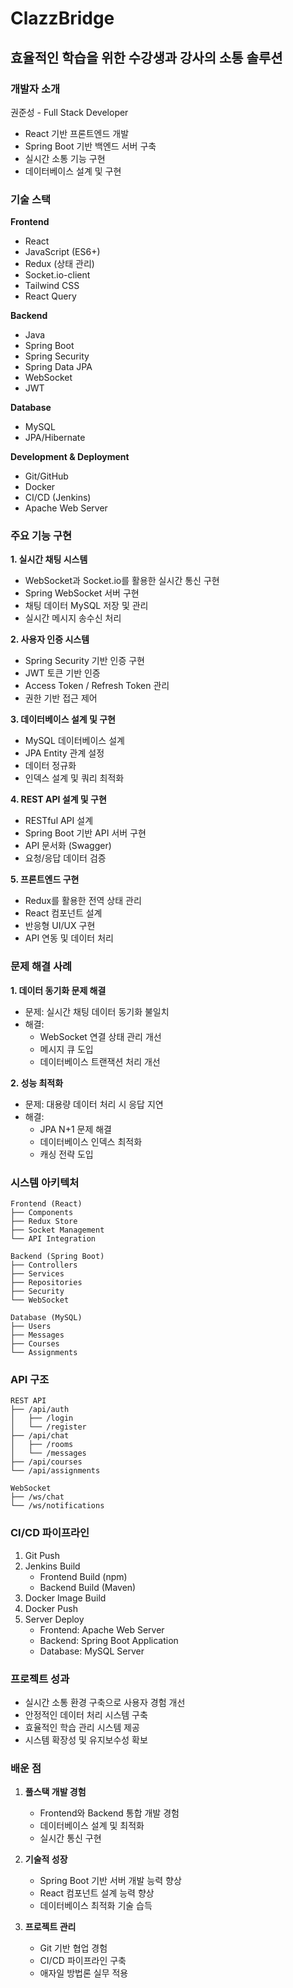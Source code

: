 # ClazzBridge
## 효율적인 학습을 위한 수강생과 강사의 소통 솔루션

### 개발자 소개
권준성 - Full Stack Developer
- React 기반 프론트엔드 개발
- Spring Boot 기반 백엔드 서버 구축
- 실시간 소통 기능 구현
- 데이터베이스 설계 및 구현

### 기술 스택
**Frontend**
- React
- JavaScript (ES6+)
- Redux (상태 관리)
- Socket.io-client
- Tailwind CSS
- React Query

**Backend**
- Java
- Spring Boot
- Spring Security
- Spring Data JPA
- WebSocket
- JWT

**Database**
- MySQL
- JPA/Hibernate

**Development & Deployment**
- Git/GitHub
- Docker
- CI/CD (Jenkins)
- Apache Web Server

### 주요 기능 구현

**1. 실시간 채팅 시스템**
- WebSocket과 Socket.io를 활용한 실시간 통신 구현
- Spring WebSocket 서버 구현
- 채팅 데이터 MySQL 저장 및 관리
- 실시간 메시지 송수신 처리

**2. 사용자 인증 시스템**
- Spring Security 기반 인증 구현
- JWT 토큰 기반 인증
- Access Token / Refresh Token 관리
- 권한 기반 접근 제어

**3. 데이터베이스 설계 및 구현**
- MySQL 데이터베이스 설계
- JPA Entity 관계 설정
- 데이터 정규화
- 인덱스 설계 및 쿼리 최적화

**4. REST API 설계 및 구현**
- RESTful API 설계
- Spring Boot 기반 API 서버 구현
- API 문서화 (Swagger)
- 요청/응답 데이터 검증

**5. 프론트엔드 구현**
- Redux를 활용한 전역 상태 관리
- React 컴포넌트 설계
- 반응형 UI/UX 구현
- API 연동 및 데이터 처리

### 문제 해결 사례

**1. 데이터 동기화 문제 해결**
- 문제: 실시간 채팅 데이터 동기화 불일치
- 해결: 
  - WebSocket 연결 상태 관리 개선
  - 메시지 큐 도입
  - 데이터베이스 트랜잭션 처리 개선

**2. 성능 최적화**
- 문제: 대용량 데이터 처리 시 응답 지연
- 해결:
  - JPA N+1 문제 해결
  - 데이터베이스 인덱스 최적화
  - 캐싱 전략 도입

### 시스템 아키텍처
```
Frontend (React)
├── Components
├── Redux Store
├── Socket Management
└── API Integration

Backend (Spring Boot)
├── Controllers
├── Services
├── Repositories
├── Security
└── WebSocket

Database (MySQL)
├── Users
├── Messages
├── Courses
└── Assignments
```

### API 구조
```
REST API
├── /api/auth
│   ├── /login
│   └── /register
├── /api/chat
│   ├── /rooms
│   └── /messages
├── /api/courses
└── /api/assignments

WebSocket
├── /ws/chat
└── /ws/notifications
```

### CI/CD 파이프라인
1. Git Push
2. Jenkins Build
   - Frontend Build (npm)
   - Backend Build (Maven)
3. Docker Image Build
4. Docker Push
5. Server Deploy
   - Frontend: Apache Web Server
   - Backend: Spring Boot Application
   - Database: MySQL Server

### 프로젝트 성과
- 실시간 소통 환경 구축으로 사용자 경험 개선
- 안정적인 데이터 처리 시스템 구축
- 효율적인 학습 관리 시스템 제공
- 시스템 확장성 및 유지보수성 확보

### 배운 점
1. **풀스택 개발 경험**
   - Frontend와 Backend 통합 개발 경험
   - 데이터베이스 설계 및 최적화
   - 실시간 통신 구현

2. **기술적 성장**
   - Spring Boot 기반 서버 개발 능력 향상
   - React 컴포넌트 설계 능력 향상
   - 데이터베이스 최적화 기술 습득

3. **프로젝트 관리**
   - Git 기반 협업 경험
   - CI/CD 파이프라인 구축
   - 애자일 방법론 실무 적용
